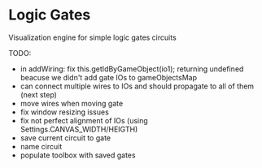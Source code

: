 # Logic Gates

Visualization engine for simple logic gates circuits

TODO:

-   in addWiring: fix this.getIdByGameObject(io1); returning undefined beacuse we didn't add gate IOs to gameObjectsMap
-   can connect multiple wires to IOs and should propagate to all of them (next step)
-   move wires when moving gate
-   fix window resizing issues
-   fix not perfect alignment of IOs (using Settings.CANVAS_WIDTH/HEIGTH)
-   save current circuit to gate
-   name circuit
-   populate toolbox with saved gates
